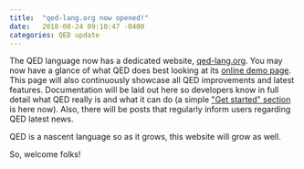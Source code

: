 ```yaml
---
title:  "qed-lang.org now opened!"
date:   2018-08-24 09:10:47 -0400
categories: QED update
---
```

The QED language now has a dedicated website, [qed-lang.org](http://qed-lang.org). You may now have a glance of what QED does best looking at its [online demo page](http://qed-lang.org/demos). This page will also continuously showcase all QED improvements and latest features. Documentation will be laid out here so developers know in full detail what QED really is and what it can do (a simple ["Get started" section](http://qed-lang.org/qedintro) is here now). Also, there will be posts that regularly inform users regarding QED latest news.

QED is a nascent language so as it grows, this website will grow as well.

So, welcome folks!
